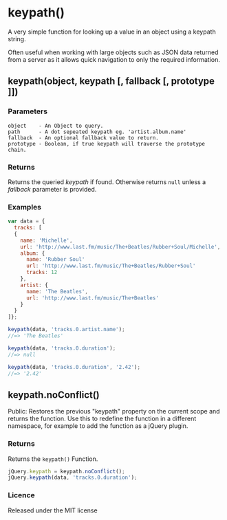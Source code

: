 keypath()
=========

A very simple function for looking up a value in an object using a keypath
string.

Often useful when working with large objects such as JSON data returned
from a server as it allows quick navigation to only the required
information.

keypath(object, keypath [, fallback [, prototype ]])
----------------------------------------------------

### Parameters

    object    - An Object to query.
    path      - A dot sepeated keypath eg. 'artist.album.name'
    fallback  - An optional fallback value to return.
    prototype - Boolean, if true keypath will traverse the prototype chain.

### Returns

Returns the queried _keypath_ if found. Otherwise returns `null` unless a
_fallback_ parameter is provided.

### Examples

```javascript
var data = {
  tracks: [
  {
    name: 'Michelle',
    url: 'http://www.last.fm/music/The+Beatles/Rubber+Soul/Michelle',
    album: {
      name: 'Rubber Soul'
      url: 'http://www.last.fm/music/The+Beatles/Rubber+Soul'
      tracks: 12
    },
    artist: {
      name: 'The Beatles',
      url: 'http://www.last.fm/music/The+Beatles'
    }
  }
]};

keypath(data, 'tracks.0.artist.name');
//=> 'The Beatles'

keypath(data, 'tracks.0.duration');
//=> null

keypath(data, 'tracks.0.duration', '2.42');
//=> '2.42'
```

keypath.noConflict()
--------------------

Public: Restores the previous "keypath" property on the current scope and
returns the function. Use this to redefine the function in a different
namespace, for example to add the function as a jQuery plugin.

### Returns

Returns the `keypath()` Function.

```javascript
jQuery.keypath = keypath.noConflict();
jQuery.keypath(data, 'tracks.0.duration');
```

### Licence

Released under the MIT license
